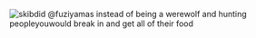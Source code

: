 ![skibdid](https://media.discordapp.net/attachments/1262529976184340520/1367269880000286721/ezgif.com-crop_5.gif?ex=6813f8ce&is=6812a74e&hm=613abf4f1a011b259ae3132bed7e1478c35dc14253ed5ece11ce2adc62b70636&=&width=368&height=575)
@fuziyamas instead of being a werewolf and hunting peopleyouwould break in and get all of their food
